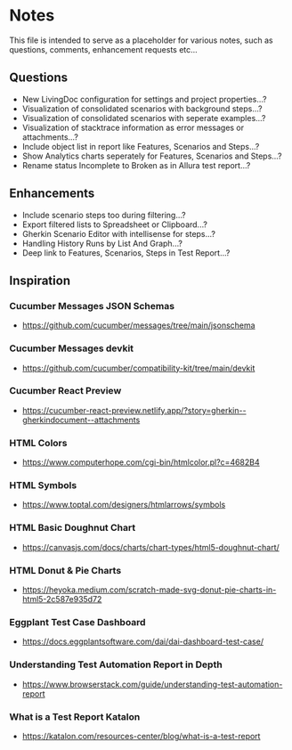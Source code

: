 # Notes
This file is intended to serve as a placeholder for various notes,
such as questions, comments, enhancement requests etc...

## Questions
* New LivingDoc configuration for settings and project properties...?
* Visualization of consolidated scenarios with background steps...?
* Visualization of consolidated scenarios with seperate examples...?
* Visualization of stacktrace information as error messages or attachments...?
* Include object list in report like Features, Scenarios and Steps...?
* Show Analytics charts seperately for Features, Scenarios and Steps...?
* Rename status Incomplete to Broken as in Allura test report...?

## Enhancements
* Include scenario steps too during filtering...?
* Export filtered lists to Spreadsheet or Clipboard...?
* Gherkin Scenario Editor with intellisense for steps...?
* Handling History Runs by List And Graph...?
* Deep link to Features, Scenarios, Steps in Test Report...?

## Inspiration

### Cucumber Messages JSON Schemas
* https://github.com/cucumber/messages/tree/main/jsonschema

### Cucumber Messages devkit
* https://github.com/cucumber/compatibility-kit/tree/main/devkit

### Cucumber React Preview
* https://cucumber-react-preview.netlify.app/?story=gherkin--gherkindocument--attachments

### HTML Colors
* https://www.computerhope.com/cgi-bin/htmlcolor.pl?c=4682B4

### HTML Symbols
* https://www.toptal.com/designers/htmlarrows/symbols

### HTML Basic Doughnut Chart
* https://canvasjs.com/docs/charts/chart-types/html5-doughnut-chart/

### HTML Donut & Pie Charts
* https://heyoka.medium.com/scratch-made-svg-donut-pie-charts-in-html5-2c587e935d72

### Eggplant Test Case Dashboard
* https://docs.eggplantsoftware.com/dai/dai-dashboard-test-case/

### Understanding Test Automation Report in Depth
* https://www.browserstack.com/guide/understanding-test-automation-report 

### What is a Test Report Katalon
* https://katalon.com/resources-center/blog/what-is-a-test-report

